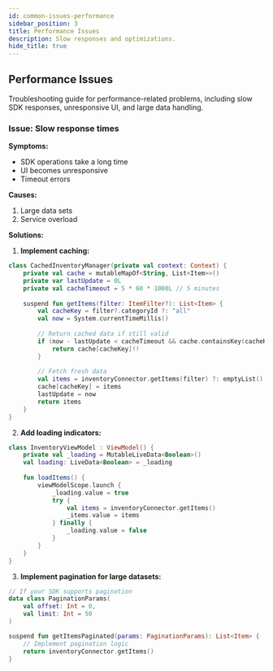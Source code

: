 ```yaml
---
id: common-issues-performance
sidebar_position: 3
title: Performance Issues
description: Slow responses and optimizations.
hide_title: true
---
```


## Performance Issues

Troubleshooting guide for performance-related problems, including slow SDK responses, unresponsive UI, and large data handling.

### Issue: Slow response times

**Symptoms:**
- SDK operations take a long time
- UI becomes unresponsive
- Timeout errors

**Causes:**
1. Large data sets
2. Service overload

**Solutions:**

1. **Implement caching:**
```kotlin
class CachedInventoryManager(private val context: Context) {
    private val cache = mutableMapOf<String, List<Item>>()
    private var lastUpdate = 0L
    private val cacheTimeout = 5 * 60 * 1000L // 5 minutes
    
    suspend fun getItems(filter: ItemFilter?): List<Item> {
        val cacheKey = filter?.categoryId ?: "all"
        val now = System.currentTimeMillis()
        
        // Return cached data if still valid
        if (now - lastUpdate < cacheTimeout && cache.containsKey(cacheKey)) {
            return cache[cacheKey]!!
        }
        
        // Fetch fresh data
        val items = inventoryConnector.getItems(filter) ?: emptyList()
        cache[cacheKey] = items
        lastUpdate = now
        return items
    }
}
```

2. **Add loading indicators:**
```kotlin
class InventoryViewModel : ViewModel() {
    private val _loading = MutableLiveData<Boolean>()
    val loading: LiveData<Boolean> = _loading
    
    fun loadItems() {
        viewModelScope.launch {
            _loading.value = true
            try {
                val items = inventoryConnector.getItems()
                _items.value = items
            } finally {
                _loading.value = false
            }
        }
    }
}
```

3. **Implement pagination for large datasets:**
```kotlin
// If your SDK supports pagination
data class PaginationParams(
    val offset: Int = 0,
    val limit: Int = 50
)

suspend fun getItemsPaginated(params: PaginationParams): List<Item> {
    // Implement pagination logic
    return inventoryConnector.getItems()
}
```
